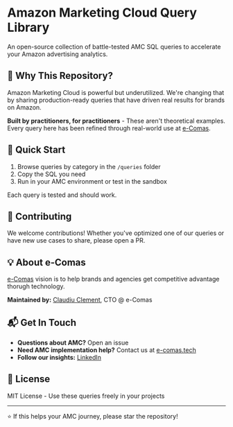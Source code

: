 # Amazon Marketing Cloud Query Library

An open-source collection of battle-tested AMC SQL queries to accelerate your Amazon advertising analytics.

## 🎯 Why This Repository?

Amazon Marketing Cloud is powerful but underutilized. We're changing that by sharing production-ready queries that have driven real results for brands on Amazon.

**Built by practitioners, for practitioners** - These aren't theoretical examples. Every query here has been refined through real-world use at [e-Comas](https://e-comas.com).

## 🚀 Quick Start

1. Browse queries by category in the `/queries` folder
2. Copy the SQL you need
3. Run in your AMC environment or test in the sandbox

Each query is tested and should work.

## 🤝 Contributing

We welcome contributions! Whether you've optimized one of our queries or have new use cases to share, please open a PR.

## 💡 About e-Comas

[e-Comas](https://e-comas.tech) vision is to help brands and agencies get competitive advantage thorugh technology. 

**Maintained by:** [Claudiu Clement](https://www.linkedin.com/in/claudiu-clement/), CTO @ e-Comas

## 📬 Get In Touch

- **Questions about AMC?** Open an issue
- **Need AMC implementation help?** Contact us at [e-comas.tech](https://e-comas.com)
- **Follow our insights:** [LinkedIn](https://www.linkedin.com/company/e-comas/)

## 📄 License

MIT License - Use these queries freely in your projects

---

⭐ If this helps your AMC journey, please star the repository!

